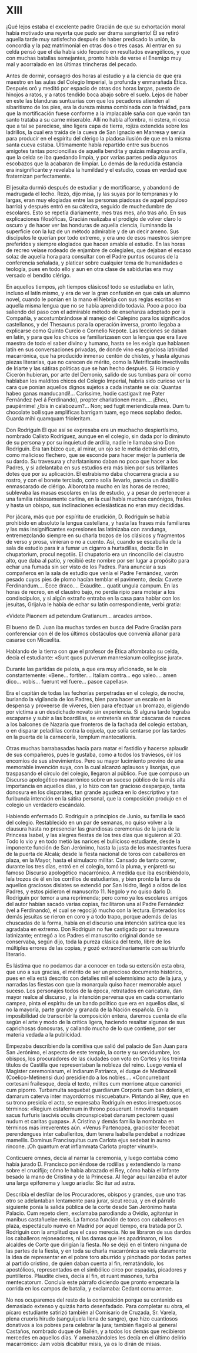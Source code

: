 # XIII

¡Qué lejos estaba el excelente padre Gracián de que su exhortación moral había
motivado una reyerta que pudo ser drama sangriento! Él se retiró aquella tarde
muy satisfecho después de haber predicado la unión, la concordia y la paz
matrimonial en otras dos o tres casas. Al entrar en su celda pensó que el día
había sido fecundo en resultados evangélicos, y que con muchas batallas
semejantes, pronto había de verse el Enemigo muy mal y acorralado en las
últimas trincheras del pecado.

Antes de dormir, consagró dos horas al estudio y a la ciencia de que era
maestro en las aulas del Colegio Imperial, la profunda y enmarañada Ética.
Después oró y meditó por espacio de otras dos horas largas, puesto de hinojos
a ratos, y a ratos tendido boca abajo sobre el suelo. Lejos de haber en este
las blanduras suntuarias con que los pecadores atienden al sibaritismo de los
pies, era la dureza misma combinada con la frialdad, para que la mortificación
fuese conforme a la implacable saña con que varón tan santo trataba a su carne
miserable. Allí no habla alfombra, ni estera, ni cosa que a tal se pareciese,
sino ligera capa de tierra, rojiza extendida sobre los ladrillos, la cual era
traída de la cueva de San Ignacio en Manresa y servía para producir en el
espíritu del clérigo la piadosa ilusión de que en la misma santa cueva estaba.
Últimamente había repartido entre sus buenos amigotes tantas porcioncillas de
aquella bendita y quizás milagrosa arcilla, que la celda se iba quedando
limpia, y por varias partes pedía algunos escobazos que la acabaran de limpiar.
Lo demás de la reducida estancia era insignificante y revelaba la humildad y el
estudio, cosas en verdad que fraternizan perfectamente.

El jesuita durmió después de estudiar y de mortificarse, y abandonó de
madrugada el lecho. Rezó, dijo misa, (y las suyas por lo tempranas y lo largas,
eran muy elogiadas entre las personas piadosas de aquel populoso barrio)
y después entró en su cátedra, seguido de muchedumbre de escolares. Esto se
repetía diariamente, mes tras mes, año tras año. En sus explicaciones
filosóficas, Gracián realizaba el prodigio de volver claro lo oscuro y de hacer
ver las honduras de aquella ciencia, iluminando la superficie con la luz de un
método admirable y de un decir ameno. Sus discípulos le querían por todo
extremo, y era uno de esos maestros siempre preferidos y siempre elogiados que
hacen amable el estudio. En las horas de recreo veíase rodeado de enjambre de
colegiales, que dejaban el escaso solaz de aquella hora para consultar con el
Padre puntos oscuros de la conferencia señalada, y platicar sobre cualquier
tema de humanidades o teología, pues en todo ello y aun en otra clase de
sabidurías era muy versado el bendito clérigo.

En aquellos tiempos, ¡oh tiempos clásicos! todo se estudiaba en latín, incluso
el latín mismo, y era de ver la gran confusión en que caía un alumno novel,
cuando le ponían en la mano el Nebrija con sus reglas escritas en aquella misma
lengua que no se había aprendido todavía. Poco a poco iba saliendo del paso con
el admirable método de enseñanza adoptado por la Compañía, y acostumbrándose al
manejo del Calepino para los significados castellanos, y del Thesaurus para la
operación inversa, pronto llegaba a explicarse como Quinto Curcio o Cornelio
Nepote. Las lecciones se daban en latín, y para que los chicos se
familiarizasen con la lengua que era llave maestra de todo el saber divino
y humano, hasta se les exigía que hablasen latín en sus conversaciones
privadas, de donde vino esa graciosa latinidad macarrónica, que ha producido
inmenso centón de chistes, y hasta algunas piezas literarias, que no carecen de
mérito, como la Metrificatio invectivalis de Iriarte y las sátiras políticas
que se han hecho después. Si Horacio y Cicerón hubieran, por arte del Demonio,
salido de sus tumbas para oír como hablaban los malditos chicos del Colegio
Imperial, habría sido curioso ver la cara que ponían aquellos dignos sujetos
a cada instante se oía: Quantas habeo ganas manducandi!... Carissime, hodie
castigavit me Pater Fernández (vel á Ferdinando), propter charlationen meam....
¡Eheu, paupérrime! ¿Ibis in calabozum?... Non; sed fugit meriendicula mea. Dum
tu chocolate bollisque amplificas barrigam tuam, ego meos soplabo dedos. Guarda
mihi quamquam frioleritam.

Don Rodriguín El que así se expresaba era un muchacho despiertísimo, nombrado
Calisto Rodríguez, aunque en el colegio, sin dada por lo diminuto de su persona
y por su inquietud de ardilla, nadie le llamaba sino Don Rodriguín. Era tan
bizco que, al mirar, un ojo se le metía detrás del otro, como malicioso
flechero, que se esconde para hacer mejor la puntería de su dardo. Su travesura
y charlatanismo daban no poco que hacer a los Padres, y si adelantaba en sus
estudios era más bien por sus brillantes dotes que por su aplicación. El
estrabismo daba chocarrera gracia a su rostro, y con el bonete terciado, como
solía llevarlo, parecía un diablillo enmascarado de clérigo. Alborotaba mucho
en las horas de recreo; sublevaba las masas escolares en las de estudio,
y a pesar de pertenecer a una familia rabiosamente carlina, en la cual había
muchos canónigos, frailes y hasta un obispo, sus inclinaciones eclesiásticas no
eran muy decididas.

Por jácara, más que por espíritu de erudición, D. Rodriguín se había prohibido
en absoluto la lengua castellana, y hasta las frases más familiares y las más
insignificantes expresiones las latinizaba con zandunga, entremezclando siempre
en su charla trozos de los clásicos y fragmentos de verso y prosa, vinieran
o no a cuento. Así, cuando se escabullía de la sala de estudio para ir a fumar
un cigarro a hurtadillas, decía: Eo in chupatorium, procul negotiis. El
chupatorio era un rinconcillo del claustro alto, que daba al patio, y recibió
este nombre por ser lugar a propósito para echar una fumada sin ser visto de
los Padres. Para anunciar a sus compañeros en la sala de estudio que venía el
Padre Fernández, varón pesado cuyos pies de plomo hacían temblar el pavimento,
decía: Cavete Ferdinandum.... Ecce draco.... Exaudite... quatit ungula campum.
En las horas de recreo, en el claustro bajo, no perdía ripio para motejar a los
condiscípulos, y si algún extraño entraba en la casa para hablar con los
jesuitas, Grijalva le había de echar su latín correspondiente, verbi gratia:

«Videte Piaonem ad petendum Gratianum... arcades ambo».

El bueno de D. Juan iba muchas tardes en busca del Padre Gracián para
conferenciar con él de los últimos obstáculos que convenía allanar para casarse
con Micaelita.

Hablando de la tierra con que el profesor de Ética alfombraba su celda, decía
el estudiante: «Sunt quos pulverum manresianum collegisse jurat».

Durante las partidas de pelota, a que era muy aficionado, se le oía
constantemente: «Bene... fortiter.... Italiam contra... ego valeo.... amen
dico... vobis... fuerunt vel fuere... pasce capellas».

Era el capitán de todas las fechorías perpetradas en el colegio, de noche,
burlando la vigilancia de los Padres, bien para hacer un escalo en la despensa
y proveerse de víveres, bien para efectuar un bromazo, eligiendo por víctima
a un desdichado novato sin experiencia. Si alguna tarde lograba escaparse
y subir a las boardillas, se entretenía en tirar cáscaras de nueces a los
balcones de Nazaria que fronteros de la fachada del colegio estaban, o en
disparar peladillas contra la cojuela, que solía sentarse por las tardes en la
puerta de la carnecería, templum mantecationis.

Otras muchas barrabasadas hacía para matar el fastidio y hacerse aplaudir de
sus compañeros, pues le gustaba, como a todos los traviesos, oír los encomios
de sus atrevimientos. Pero su mayor lucimiento provino de una memorable
invención suya, con la cual alcanzó aplausos y lisonjas, que traspasando el
círculo del colegio, llegaron al público. Fue que compuso un Discurso
apologético macarrónico sobre un suceso público de la más alta importancia en
aquellos días, y lo hizo con tan gracioso desparpajo, tanta donosura en los
disparates, tan grande agudeza en lo descriptivo y tan furibunda intención en
la sátira personal, que la composición produjo en el colegio un verdadero
escándalo.

Habiendo enfermado D. Rodriguín a principios de Junio, su familia le sacó del
colegio. Restablecido en un par de semanas, no quiso volver a la clausura hasta
no presenciar las grandiosas ceremonias de la jura de la Princesa Isabel, y las
alegres fiestas de los tres días que siguieron al 20. Todo lo vio y en todo
metió las narices el bullicioso estudiante, desde la imponente función de San
Jerónimo, hasta la justa de los maestrantes fuera de la puerta de Alcalá; desde
la fiesta nacional de toros con caballeros en plaza, en la Mayor, hasta el
simulacro militar. Cansado de tanto correr, durante los tres días, entró en el
colegio, tomó la pluma, y enjaretó su famoso Discurso apologético macarrónico.
A medida que iba escribiéndolo, leía trozos de él en los corrillos de
estudiantes, y bien pronto la fama de aquellos graciosos dislates se extendió
por San Isidro, llegó a oídos de los Padres, y estos pidieron el manuscrito 11.
Negolo y no quiso darlo D. Rodriguín por temor a una reprimenda; pero como ya
los escolares amigos del autor habían sacado varias copias, facilitaron una al
Padre Fernández (vel a Ferdinando), el cual se regocijó mucho con la lectura.
Enterados los demás jesuitas se rieron en coro y a todo trapo, porque además de
las chuscadas de la forma, había en el discurso una intención satírica que les
agradaba en extremo. Don Rodriguín no fue castigado por su travesura
latinizante; entregó a los Padres el manuscrito original donde se conservaba,
según dijo, toda la pureza clásica del texto, libre de los múltiples errores de
las copias, y gozó extraordinariamente con su triunfo literario.

Es lástima que no podamos dar a conocer en toda su extensión esta obra, que uno
a sus gracias, el mérito de ser un precioso documento histórico, pues en ella
está descrito con detalles mil el solemnísimo acto de la jura, y narradas las
fiestas con que la monarquía quiso hacer memorable aquel suceso. Los personajes
todos de la época, retratados en caricatura, dan mayor realce al discurso, y la
intención perversa que en cada comentario campea, pinta el espíritu de un bando
político que era en aquellos días, si no la mayoría, parte grande y granada de
la Nación española. En la imposibilidad de transcribir la composición entera,
daremos cuenta de ella según el arte y modo de la crítica ligera, haciendo
resaltar algunas de sus caprichosas donosuras, y callando mucho de lo que
contiene, por ser materia vedada a la publicidad.

Empezaba describiendo la comitiva que salió del palacio de San Juan para San
Jerónimo, el aspecto de este templo, la corte y su servidumbre, los obispos,
los procuradores de las ciudades con voto en Cortes y los treinta títulos de
Castilla que representaban la nobleza del reino. Luego venía el Magister
ceremoniarum, el Indiarum Patriarca, el duque de Medinaceli (Coelico-Metinensi
dux) presidiendo a los nobles.... «Concurrebant cortesani frailesque, decía el
texto, milites cum morrione atque canonici cum piporro. Turbamulta sequebat
guardiarum Corporis cum ban doleris, et damarum caterva inter mayordomos
miscuebatur». Pintando al Rey, que en su trono presidía el acto, se expresaba
Rodriguín en estos irrespetuosos términos: «Regium estafermum in throno
posuerunt. Inmovilis tanquam sacus furfuris lascivis oculis circunspicebat
danarum pectorem quasi nudum et caritas guapas». A Cristina y demás familia la
nombraba en términos más irreverentes aún. «Venus Partenopea, graciositer
fecebat perendengues inter caballeritos, dum tenera Isabella pendebat
a nodrizae mamellis. Dominus Francisquitus cum Carlota ejus sedebat in aureo
rincone. ¡Oh quantum erat inflammata Carlota propter vinum!».

Conticuere omnes, decía al narrar la ceremonia, y luego contaba cómo había
jurado D. Francisco poniéndose de rodillas y extendiendo la mano sobre el
crucifijo; cómo le había abrazado el Rey, cómo había el Infante besado la mano
de Cristina y de la Princesa. Al llegar aquí lanzaba el autor una larga
epifonema y luego ariadía: Sic itur ad astra.

Describía el desfilar de los Procuradores, obispos y grandes, que uno tras otro
se adelantaban lentamente para jurar, sicut recua, y en el párrafo siguiente
ponía la salida pública de la corte desde San Jerónimo hasta Palacio. Cum
repeto diem, exclamaba parodiando a Ovidio, agitantur in manibus castañuelae
meis. La famosa función de toros con caballeros en plaza, espectáculo nuevo en
Madrid por aquel tiempo, era tratada por D. Rodriguín con la amplitud que el
caso merecía. No se libraron de sus dardos los caballeros rejoneadores, ni las
damas que les apadrinaron, ni los alcaldes de Corte que dirigían la fiesta. No
se dejó en el tintero ninguna de las partes de la fiesta, y en toda su charla
macarrónica se veía claramente la idea de representar en el pobre toro aburrido
y pinchado por todas partes al partido cristino, de quien daban cuenta al fin,
rematándolo, los apostólicos, representados en el simbólico circo por espadas,
picadores y puntilleros. Plaudite cives, decía al fin, et ruant masones, turba
mentecatorum. Concluía este párrafo diciendo que pronto empezaría la corrida en
los campos de batalla, y exclamaba: Cedant cornu armae.

No nos ocuparemos del resto de la composición porque su contenido es demasiado
extenso y quizás harto desenfadado. Para completar su obra, el pícaro
estudiante satirizó también al Comisario de Cruzada, Sr. Varela, plena cruoris
hirudo (sanguijuela llena de sangre), que hizo cuantiosos donativos a los
pobres para celebrar la jura; también flageló al general Castaños, nombrado
duque de Bailén, y a todos los demás que recibieron mercedes en aquellos días.
Y amenazándoles les decía en el último delirio macarrónico: Jam vobis dicabitur
misis, ya os lo dirán de misas.
